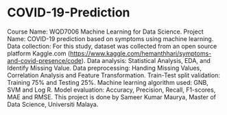 # COVID-19-Prediction
Course Name: WQD7006 Machine Learning for Data Science.
Project Name: COVID-19 prediction based on symptoms using machine learning.
Data collection: For this study, dataset was collected from an open source platform Kaggle.com (https://www.kaggle.com/hemanthhari/symptoms-and-covid-presence/code).
Data analysis: Statistical Analysis, EDA, and Identify Missing Value.
Data preprocessing: Handing Missing Values, Correlation Analysis and Feature Transformation.
Train-Test split validation: Training 75% and Testing 25%.
Machine learning algorithm used: GNB, SVM and Log R.
Model evaluation: Accuracy, Precision, Recall, F1-scores, MAE and RMSE.
This project is done by Sameer Kumar Maurya, Master of Data Science, Universiti Malaya.

